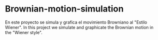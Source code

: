 # Brownian-motion-simulation
En este proyecto se simula y grafica el movimiento Browniano al "Estilo Wiener".
In this project we simulate and graphicate the Brownian motion in the "Wiener style".
